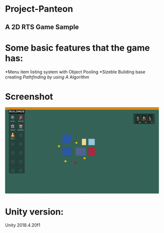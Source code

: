 # Project-Panteon
## A 2D RTS Game Sample

# Some basic features that the game has:
*Menu item listing system with Object Pooling
*Sizeble Building base creating
*Pathfinding by using A* Algorithm

# Screenshot
![GitHub Logo](/Resources/ss.png)

# Unity version:
  Unity 2018.4.20f1
